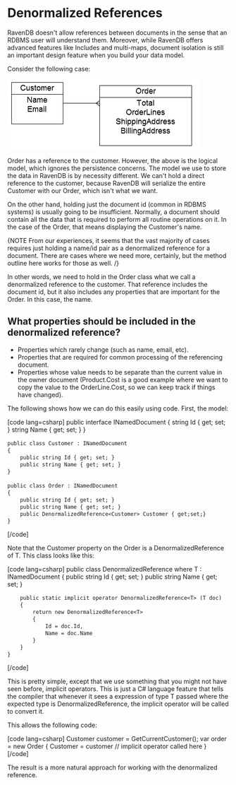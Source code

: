 # Denormalized References

RavenDB doesn't allow references between documents in the sense that an RDBMS user will understand them. Moreover, while RavenDB offers advanced features like Includes and multi-maps, document isolation is still an important design feature when you build your data model.

Consider the following case:

![Figure 1: Denormalized References](images/denormalized_references_faq.png)

Order has a reference to the customer. However, the above is the logical model, which ignores the persistence concerns. The model we use to store the data in RavenDB is by necessity different. We can't hold a direct reference to the customer, because RavenDB will serialize the entire Customer with our Order, which isn't what we want.

On the other hand, holding just the document id (common in RDBMS systems) is usually going to be insufficient. Normally, a document should contain all the data that is required to perform all routine operations on it. In the case of the Order, that means displaying the Customer's name.

{NOTE From our experiences, it seems that the vast majority of cases requires just holding a name/id pair as a denormalized reference for a document. There are cases where we need more, certainly, but the method outline here works for those as well. /}

In other words, we need to hold in the Order class what we call a denormalized reference to the customer. That reference includes the document id, but it also includes any properties that are important for the Order. In this case, the name.

## What properties should be included in the denormalized reference?

* Properties which rarely change (such as name, email, etc).
* Properties that are required for common processing of the referencing document.
* Properties whose value needs to be separate than the current value in the owner document (Product.Cost is a good example where we want to copy the value to the OrderLine.Cost, so we can keep track if things have changed).

The following shows how we can do this easily using code. First, the model:

[code lang=csharp]
    public interface INamedDocument
    {
        string Id { get; set; }
        string Name { get; set; }
    }

    public class Customer : INamedDocument
    {
        public string Id { get; set; }
        public string Name { get; set; }
    }

    public class Order : INamedDocument
    {
        public string Id { get; set; }
        public string Name { get; set; }
        public DenormalizedReference<Customer> Customer { get;set;}
    }
[/code]

Note that the Customer property on the Order is a DenormalizedReference of T. This class looks like this:

[code lang=csharp]
    public class DenormalizedReference<T> where T : INamedDocument
    {
        public string Id { get; set; }
        public string Name { get; set; }
        
        public static implicit operator DenormalizedReference<T> (T doc)
        {
            return new DenormalizedReference<T>
            {
                Id = doc.Id,
                Name = doc.Name
            }
        }
    }
[/code]

This is pretty simple, except that we use something that you might not have seen before, implicit operators. This is just a C# language feature that tells the compiler that whenever it sees a expression of type T passed where the expected type is DenormalizedReference<T>, the implicit operator will be called to convert it.

This allows the following code:

[code lang=csharp]
    Customer customer = GetCurrentCustomer();
    var order = new Order
    {
       Customer = customer // implicit operator called here
    }
[/code]

The result is a more natural approach for working with the denormalized reference.
